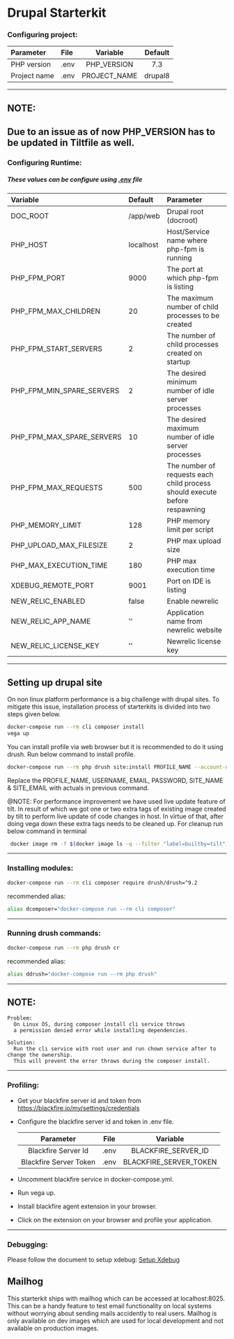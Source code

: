 # Drupal Starterkit

### Configuring project:
| Parameter     | File         |   Variable   |   Default    |
|:--------------|:-------------|:------------:|:------------:|
|   PHP version | .env         | PHP_VERSION  |     7.3      |
|  Project name | .env         | PROJECT_NAME |     drupal8  |

---
## NOTE:
Due to an issue as of now PHP_VERSION has to be updated in Tiltfile as well.
---

### Configuring Runtime:

##### These values can be configure using [.env](.env) file

|   Variable                  |   Default             | Parameter    |
|:----------------------------|:----------------------|:-------------|
| DOC_ROOT                    | /app/web              |  Drupal root (docroot) |
| PHP_HOST                    | localhost             |  Host/Service name where php-fpm is running|
| PHP_FPM_PORT                | 9000                  |  The port at which php-fpm is listing |
| PHP_FPM_MAX_CHILDREN        | 20                    |  The maximum number of child processes to be created |
| PHP_FPM_START_SERVERS       | 2                     |  The number of child processes created on startup |
| PHP_FPM_MIN_SPARE_SERVERS   | 2                     |  The desired minimum number of idle server processes |
| PHP_FPM_MAX_SPARE_SERVERS   | 10                    |  The desired maximum number of idle server processes |
| PHP_FPM_MAX_REQUESTS        | 500                   |  The number of requests each child process should execute before respawning |
| PHP_MEMORY_LIMIT            | 128                   |  PHP memory limit per script  |
| PHP_UPLOAD_MAX_FILESIZE     | 2                     |  PHP max upload size  |
| PHP_MAX_EXECUTION_TIME      | 180                   |  PHP max execution time  |
| XDEBUG_REMOTE_PORT          | 9001                  |  Port on IDE is listing |
| NEW_RELIC_ENABLED           | false                 |  Enable newrelic |
| NEW_RELIC_APP_NAME          | ''                    |  Application name from newrelic website |
| NEW_RELIC_LICENSE_KEY       | ''                    |  Newrelic license key  |

---
## Setting up drupal site
On non linux platform performance is a big challenge with drupal sites.
To mitigate this issue, installation process of starterkits is divided into two steps given below.
```bash
docker-compose run --rm cli composer install
vega up
```
You can install profile via web browser but it is recommended to do it using drush.
Run below command to install profile.
```bash
docker-compose run --rm php drush site:install PROFILE_NAME --account-name USERNAME --account-mail EMAIL --account-pass PASSWORD --site-name SITE_NAME --site-mail SITE_EMAIL -y
```
Replace the PROFILE_NAME, USERNAME, EMAIL, PASSWORD, SITE_NAME & SITE_EMAIL with actuals in previous command.

@NOTE:
For performance improvement we have used live update feature of tilt. In result of which we got one or two extra tags of existing image created by tilt to perform live update of code changes in host.
In virtue of that, after doing vega down these extra tags needs to be cleaned up. For cleanup run below command in terminal
```bash
 docker image rm -f $(docker image ls -q --filter "label=builtby=tilt")
```
---
### Installing modules:
```bash
docker-compose run --rm cli composer require drush/drush=^9.2
```
recommended alias:
```bash
alias dcomposer="docker-compose run --rm cli composer"
```
---
### Running drush commands:
```bash
docker-compose run --rm php drush cr
```
recommended alias:
```bash
alias ddrush="docker-compose run --rm php drush"
```
---
## NOTE:
```
Problem:
  On Linux OS, during composer install cli service throws
  a permission denied error while installing dependencies.

Solution:
  Run the cli service with root user and run chown service after to change the ownership.
  This will prevent the error throws during the composer install.
```
---

### Profiling:
- Get your blackfire server id and token from https://blackfire.io/my/settings/credentials
- Configure the blackfire server id and token in .env file.

  |        Parameter       |   File  |        Variable        |
  |:----------------------:|:-------:|:----------------------:|
  |   Blackfire Server Id  | .env    | BLACKFIRE_SERVER_ID    |
  | Blackfire Server Token | .env    | BLACKFIRE_SERVER_TOKEN |

- Uncomment blackfire service in docker-compose.yml.
- Run vega up.
- Install blackfire agent extension in your browser.
- Click on the extension on your browser and profile your application.

---
### Debugging:

Please follow the document to setup xdebug:
[Setup Xdebug](/starterkits/XDEBUG-SETUP.md)

## Mailhog

This starterkit ships with mailhog which can be accessed at localhost:8025. This can be a handy feature
to test email functionality on local systems without worrying about sending mails accidently to real users.
Mailhog is only available on dev images which are used for local development and not available on production
images.
